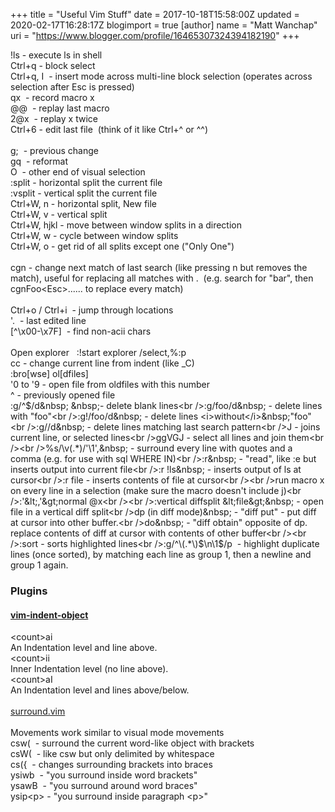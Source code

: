 +++
title = "Useful Vim Stuff"
date = 2017-10-18T15:58:00Z
updated = 2020-02-17T16:28:17Z
blogimport = true 
[author]
	name = "Matt Wanchap"
	uri = "https://www.blogger.com/profile/16465307324394182190"
+++

!ls - execute ls in shell<br />Ctrl+q - block select<br />Ctrl+q, I&nbsp; - insert mode across multi-line block selection (operates across selection after Esc is pressed)<br />qx&nbsp; - record macro x<br />@@&nbsp; - replay last macro<br />2@x&nbsp; - replay x twice<br />Ctrl+6 - edit last file&nbsp; (think of it like Ctrl+^ or ^^)<br /><br />g;&nbsp; - previous change<br />gq&nbsp; - reformat<br />O&nbsp; - other end of visual selection<br />:split - horizontal split the current file<br />:vsplit - vertical split the current file<br />Ctrl+W, n - horizontal split, New file<br />Ctrl+W, v - vertical split<br />Ctrl+W, hjkl - move between window splits in a direction<br />Ctrl+W, w - cycle between window splits<br />Ctrl+W, o - get rid of all splits except one ("Only One")<br /><br />cgn - change next match of last search (like pressing n but removes the match), useful for replacing all matches with .&nbsp; (e.g. search for "bar", then cgnFoo&lt;Esc&gt;...... to replace every match)<br /><br />Ctrl+o / Ctrl+i&nbsp; - jump through locations<br />'.&nbsp; - last edited line<br />[^\x00-\x7F]&nbsp; - find non-acii chars<br /><br />Open explorer&nbsp; &nbsp;:!start explorer /select,%:p<br />cc - change current line from indent (like _C)<br />:bro[wse] ol[dfiles]<br />'0 to '9 - open file from oldfiles with this number<br />^ - previously opened file<br />:g/^$/d&nbsp; &nbsp;- delete blank lines<br />:g/foo/d&nbsp; - delete lines with "foo"<br />:g!/foo/d&nbsp; - delete lines <i>without</i>&nbsp;"foo"<br />:g//d&nbsp; - delete lines matching last search pattern<br />J - joins current line, or selected lines<br />ggVGJ - select all lines and join them<br /><br />%s/\v(.*)/'\1',&nbsp; - surround every line with quotes and a comma (e.g. for use with sql WHERE IN)<br />:r&nbsp; - "read", like :e but inserts output into current file<br />:r !ls&nbsp; - inserts output of ls at cursor<br />:r file - inserts contents of file at cursor<br /><br />run macro x on every line in a selection (make sure the macro doesn't include j)<br />:'&lt;,'&gt;normal @x<br /><br />:vertical diffsplit &lt;file&gt;&nbsp; - open file in a vertical diff split<br />dp (in diff mode)&nbsp; - "diff put" - put diff at cursor into other buffer.<br />do&nbsp; - "diff obtain" opposite of dp. replace contents of diff at cursor with contents of other buffer<br /><br />:sort - sorts highlighted lines<br />:g/^\(.*\)$\n\1$/p&nbsp; - highlight duplicate lines (once sorted), by matching each line as group 1, then a newline and group 1 again.<br /><h3>Plugins</h3><h4><a href="https://github.com/michaeljsmith/vim-indent-object" target="_blank">vim-indent-object</a></h4><div><div>&lt;count&gt;ai<span style="white-space: pre;"> </span>An Indentation level and line above.</div><div>&lt;count&gt;ii<span style="white-space: pre;"> </span>Inner Indentation level (no line above).</div><div>&lt;count&gt;aI<span style="white-space: pre;"> </span>An Indentation level and lines above/below.</div></div><div><br /><a href="https://github.com/tpope/vim-surround">surround.vim</a><br /><br />Movements work similar to visual mode movements<br />csw(&nbsp; - surround the current word-like object with brackets<br />csW(&nbsp; - like csw but only delimited by whitespace<br />cs({&nbsp; - changes surrounding brackets into braces<br />ysiwb&nbsp; - "you surround inside word brackets"<br />ysawB&nbsp; - "you surround around word braces"<br />ysip&lt;p&gt; - "you surround inside paragraph &lt;p&gt;"<br /><br /></div><div><br /></div><div><br /></div>
